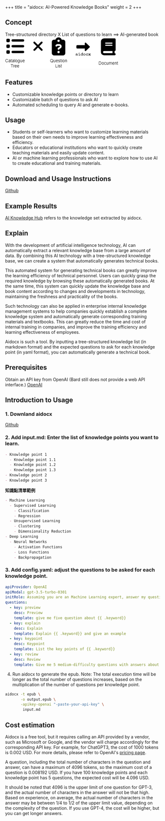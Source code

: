 +++
title = "aidocx: AI-Powered Knowledge Books"
weight = 2
+++

## Concept
Tree-structured directory X List of questions to learn ==> AI-generated book
![alt aidocx flow](https://github.com/learninfun/aidocx/blob/main/static/images/aidocx_flow_en.png?raw=true)

## Features
- Customizable knowledge points or directory to learn
- Customizable batch of questions to ask AI
- Automated scheduling to query AI and generate e-books.

## Usage
- Students or self-learners who want to customize learning materials based on their own needs to improve learning effectiveness and efficiency.
- Educators or educational institutions who want to quickly create teaching materials and easily update content.
- AI or machine learning professionals who want to explore how to use AI to create educational and training materials.

## Download and Usage Instructions
[Github](https://github.com/learninfun/aidocx)

## Example Results
[AI Knowledge Hub](https://learninfun.github.io/learn-with-ai/ai-knowledge-hub/) refers to the knowledge set extracted by aidocx.



## Explain
With the development of artificial intelligence technology, AI can automatically extract a relevant knowledge base from a large amount of data. By combining this AI technology with a tree-structured knowledge base, we can create a system that automatically generates technical books.

This automated system for generating technical books can greatly improve the learning efficiency of technical personnel. Users can quickly grasp the required knowledge by browsing these automatically generated books. At the same time, this system can quickly update the knowledge base and book content according to changes and developments in technology, maintaining the freshness and practicality of the books.

Such technology can also be applied in enterprise internal knowledge management systems to help companies quickly establish a complete knowledge system and automatically generate corresponding training materials and textbooks. This can greatly reduce the time and cost of internal training in companies, and improve the training efficiency and learning effectiveness of employees.

Aidocx is such a tool. By inputting a tree-structured knowledge list (in markdown format) and the expected questions to ask for each knowledge point (in yaml format), you can automatically generate a technical book.

## Prerequisites
Obtain an API key from OpenAI (Bard still does not provide a web API interface.)
[OpenAI](https://openai.com/blog/openai-api)

## Introduction to Usage
### 1. Downland aidocx 
[Github](https://github.com/learninfun/aidocx)

### 2. Add input.md: Enter the list of knowledge points you want to learn.
```markdown
- Knowledge point 1
  - Knowledge point 1.1
  - Knowledge point 1.2
  - Knowledge point 1.3
- Knowledge point 2
- Knowledge point 3
```

**知識點清單範例**
```markdown
- Machine Learning
  - Supervised Learning
    - Classification
    - Regression
  - Unsupervised Learning
    - Clustering
    - Dimensionality Reduction
- Deep Learning
  - Neural Networks
    - Activation Functions
    - Loss Functions
    - Backpropagation
```

### 3. Add config.yaml: adjust the questions to be asked for each knowledge point.

```yaml
apiProvider: OpenAI
apiModal: gpt-3.5-turbo-0301
initRole: Assuming you are an Machine Learning expert, answer my questions.
questions:
  - key: preview
    desc: Preview
    template: give me five question about {{ .keyword}}
  - key: explain
    desc: Explain
    template: Explain {{ .keyword}} and give an example
  - key: keypoint
    desc: Keypoint
    template: List the key points of {{ .keyword}}
  - key: review
    desc: Review
    template: Give me 5 medium-difficulty questions with answers about {{ .keyword}}
```

4. Run aidocx to generate the epub.
Note: The total execution time will be longer as the total number of questions increases, based on the multiplication of the number of questions per knowledge point.
```bash
aidocx -t epub \
       -o output.epub \
       -apikey-openai "-paste-your-api-key" \
        input.md
```

## Cost estimation
Aidocx is a free tool, but it requires calling an API provided by a vendor, such as Microsoft or Google, and the vendor will charge accordingly for the corresponding API key. For example, for ChatGPT3, the cost of 1000 tokens is 0.002 USD. For more details, please refer to OpenAI's [pricing page]((https://openai.com/pricing)).

A question, including the total number of characters in the question and answer, can have a maximum of 4096 tokens, so the maximum cost of a question is 0.008192 USD. If you have 100 knowledge points and each knowledge point has 5 questions, the expected cost will be 4.096 USD.

It should be noted that 4096 is the upper limit of one question for GPT-3, and the actual number of characters in the answer will not be that high. Based on experience, on average, the actual number of characters in the answer may be between 1/4 to 1/2 of the upper limit value, depending on the complexity of the question. If you use GPT-4, the cost will be higher, but you can get longer answers.

